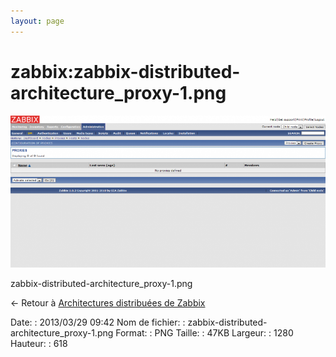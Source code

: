 ```yaml
---
layout: page
---
```


zabbix:zabbix-distributed-architecture\_proxy-1.png
===================================================

[![zabbix-distributed-architecture\_proxy-1.png](../../assets/media/zabbix/zabbix-distributed-architecture_proxy-1.png@cache=&w=900&h=434 "zabbix-distributed-architecture_proxy-1.png")](../../assets/media/zabbix/zabbix-distributed-architecture_proxy-1.png@cache= "Afficher le fichier original")

zabbix-distributed-architecture\_proxy-1.png

← Retour à [Architectures distribuées de
Zabbix](../../zabbix/zabbix-distributed-architecture.html "zabbix:zabbix-distributed-architecture")

Date:
:   2013/03/29 09:42
Nom de fichier:
:   zabbix-distributed-architecture\_proxy-1.png
Format:
:   PNG
Taille:
:   47KB
Largeur:
:   1280
Hauteur:
:   618

